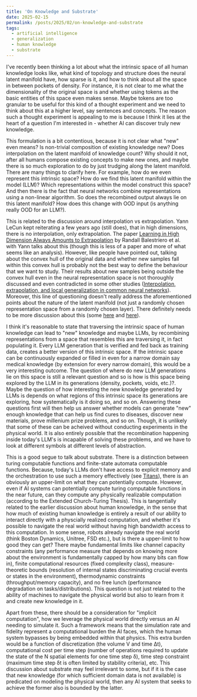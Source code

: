 ```yaml
---
title: 'On Knowledge and Substrate'
date: 2025-02-15
permalink: /posts/2025/02/on-knowledge-and-substrate
tags:
  - artificial intelligence 
  - generalization 
  - human knowledge 
  - substrate 
---
```


I've recently been thinking a lot about what the intrinsic space of all human knowledge looks like, what kind of topology and structure does the neural latent manifold have, how sparse is it, and how to think about all the space in between pockets of density. For instance, it is not clear to me what the dimensionality of the original space is and whether using tokens as the basic entities of this space even makes sense. Maybe tokens are too granular to be useful for this kind of a thought experiment and we need to think about this at a higher level, say sentences and concepts. The reason such a thought experiment is appealing to me is because I think it lies at the heart of a question I'm interested in - whether AI can discover truly new knowledge. 

This formulation is a bit contentious, because it is not clear what "new" even means? Is non-trivial composition of existing knowledge new? Does interpolation on the latent manifold of knowledge count? Why should it not, after all humans compose existing concepts to make new ones, and maybe there is so much exploration to do by just trudging along the latent manifold. There are many things to clarify here. For example, how do we even represent this intrinsic space? How do we find this latent manifold within the model (LLM)? Which representations within the model construct this space? And then there is the fact that neural networks combine representations using a non-linear algorithm. So does the recombined output always lie on this latent manifold? How does this change with OOD input (is anything really OOD for an LLM?).  

This is related to the discussion around interpolation vs extrapolation. Yann LeCun kept reiterating a few years ago (still does), that in high dimensions, there is no interpolation, only extrapolation. The paper <a href="https://arxiv.org/abs/2110.09485"><u>Learning in High Dimension Always Amounts to Extrapolation</u></a> by Randall Balestriero et al. with Yann talks about this (though this is less of a paper and more of what seems like an analysis). However, like people have pointed out, talking about the convex hull of the original data and whether new samples fall within this convex hull is probably not the best way to define the behaviour that we want to study. Their results about new samples being outside the convex hull even in the neural representation space is not thoroughly discussed and even contradicted in some other studies (<a href="https://arxiv.org/abs/2207.08648"><u>Interpolation, extrapolation, and local generalization in common neural networks</u></a>). Moreover, this line of questioning doesn't really address the aforementioned points about the nature of the latent manifold (not just a randomly chosen representation space from a randomly chosen layer). There definitely needs to be more discussion about this (some <a href="https://openreview.net/forum?id=A9yKCUQNnc"><u>here</u></a> and <a href="https://arxiv.org/abs/2310.00873"><u>here</u></a>). 

I think it's reasonable to state that traversing the intrinsic space of human knowledge can lead to "new" knowledge and maybe LLMs, by recombining representations from a space that resembles this are traversing it, in fact populating it. Every LLM generation that is verified and fed back as training data, creates a better version of this intrinsic space. If the intrinsic space can be continuously expanded or filled in even for a narrow domain say medical knowledge (by extension for every narrow domain), this would be a very interesting outcome. The question of where do new LLM generations lie on this space is still a relevant question and so is how is this space being explored by the LLM in its generations (density, pockets, voids, etc.)?. Maybe the question of how interesting the new knowledge generated by LLMs is depends on what regions of this intrinsic space its generations are exploring, how systematically is it doing so, and so on. Answering these questions first will then help us answer whether models can generate "new" enough knowledge that can help us find cures to diseases, discover new materials, prove millenium prize problems, and so on. Though, it is unlikely that some of these can be acheived without conducting experiments in the physical world. It is also entirely possible that the recombination happening inside today's LLM's is incapable of solving these problems, and we have to look at different symbols at different levels of abstraction. 

This is a good segue to talk about substrate. There is a distinction between turing computable functions and finite-state automata computable functions. Because, today's LLMs don't have access to explicit memory and the orchestration to use such a memory effectively (see <a href="https://arxiv.org/abs/2501.00663"><u>Titans</u></a>), there is an obviously an upper-limit on what they can potentially compute. However, even if AI systems can potentially compute turing computable functions in the near future, can they compute any physically realizable computation (according to the Extended Church-Turing Thesis). This is tangentially related to the earlier discussion about human knowledge, in the sense that how much of existing human knowledge is entirely a result of our ability to interact directly with a physcially realized computation, and whether it's possible to navigate the real world without having high bandwidth access to this computation. In some sense, robots already navigate the real world (think Boston Dynamics, Unitree, FSD etc.), but is there a upper-limit to how good they can get? There maybe fundamental limits like channel capacity constraints (any performance measure that depends on knowing more about the environment is fundamentally capped by how many bits can flow in), finite computational resources (fixed complexity class), measure-theoretic bounds (resolution of internal states discriminating crucial events or states in the environment), thermodynamic constraints (throughput/memory capacity), and no free lunch (performance degradation on tasks/distributions). This question is not just related to the ability of machines to navigate the physical world but also to learn from it and create new knowledge in it. 

Apart from these, there should be a consideration for "implicit computation", how we leverage the physical world directly versus an AI needing to simulate it. Such a framework means that the simulation rate and fidelity represent a computational burden the AI faces, which the human system bypasses by being embedded within that physics. This extra burden would be a function of discretization (the volume V and time Δt), computational cost per time step (number of operations required to update the state of the N spatial elements for one time step δ), time step constraint (maximum time step δt is often limited by stability criteria), etc. This discussion about substrate may feel irrelevant to some, but if it is the case that new knowledge (for which sufficient domain data is not available) is predicated on modeling the physical world, then any AI system that seeks to achieve the former also is bounded by the latter.         


